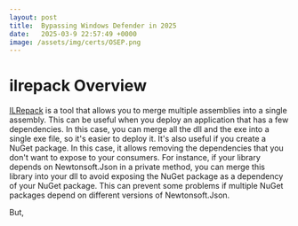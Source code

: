 ```yaml
---
layout: post
title:  Bypassing Windows Defender in 2025
date:   2025-03-9 22:57:49 +0000
image: /assets/img/certs/OSEP.png
---
```


# ilrepack Overview

[ILRepack](https://github.com/gluck/il-repack) is a tool that allows you to merge multiple assemblies into a single assembly. This can be useful when you deploy an application that has a few dependencies. In this case, you can merge all the dll and the exe into a single exe file, so it's easier to deploy it. It's also useful if you create a NuGet package. In this case, it allows removing the dependencies that you don't want to expose to your consumers. For instance, if your library depends on Newtonsoft.Json in a private method, you can merge this library into your dll to avoid exposing the NuGet package as a dependency of your NuGet package. This can prevent some problems if multiple NuGet packages depend on different versions of Newtonsoft.Json.

But, 
